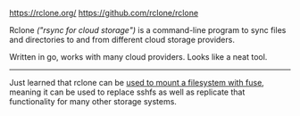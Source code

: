https://rclone.org/
https://github.com/rclone/rclone

Rclone _("rsync for cloud storage")_ is a command-line program to sync files and directories to and from different cloud storage providers.

Written in go, works with many cloud providers. Looks like a neat tool.

----

Just learned that rclone can be [used to mount a filesystem with fuse](https://rclone.org/commands/rclone_mount/), meaning it can be used to replace sshfs as well as replicate that functionality for many other storage systems.